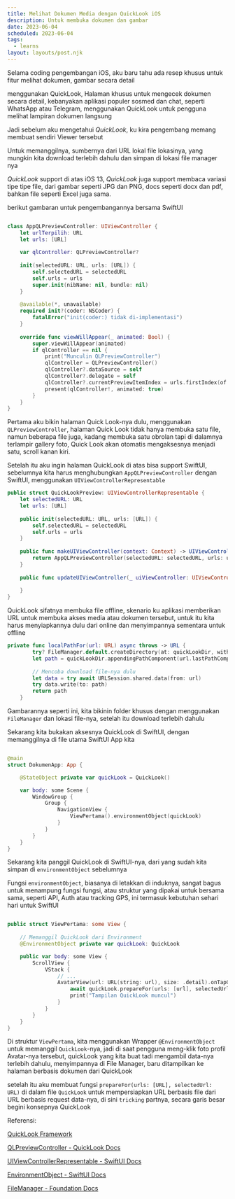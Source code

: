```yaml
---
title: Melihat Dokumen Media dengan QuickLook iOS
description: Untuk membuka dokumen dan gambar
date: 2023-06-04
scheduled: 2023-06-04
tags:
  - learns
layout: layouts/post.njk
---
```


Selama coding pengembangan iOS, aku baru tahu ada resep khusus untuk fitur
melihat dokumen, gambar secara detail

menggunakan QuickLook, Halaman khusus untuk mengecek dokumen secara detail, kebanyakan aplikasi populer sosmed dan chat, seperti WhatsApp atau Telegram, menggunakan QuickLook untuk pengguna melihat lampiran dokumen langsung

Jadi sebelum aku mengetahui *QuickLook*, ku kira pengembang memang membuat sendiri Viewer tersebut

Untuk memanggilnya, sumbernya dari URL lokal file lokasinya, yang mungkin kita download terlebih dahulu dan simpan di lokasi file manager nya

*QuickLook* support di atas iOS 13, *QuickLook* juga support membaca variasi tipe tipe file, dari gambar seperti JPG dan PNG, docs seperti docx dan pdf, bahkan file seperti Excel juga sama.

berikut gambaran untuk pengembangannya bersama SwiftUI

```swift

class AppQLPreviewController: UIViewController {
    let urlTerpilih: URL
    let urls: [URL]
    
    var qlController: QLPreviewController?
    
    init(selectedURL: URL, urls: [URL]) {
        self.selectedURL = selectedURL
        self.urls = urls
        super.init(nibName: nil, bundle: nil)
    }
    
    @available(*, unavailable)
    required init?(coder: NSCoder) {
        fatalError("init(coder:) tidak di-implementasi")
    }
    
    override func viewWillAppear(_ animated: Bool) {
        super.viewWillAppear(animated)
        if qlController == nil {
            print("Munculin QLPreviewController")
            qlController = QLPreviewController()
            qlController?.dataSource = self
            qlController?.delegate = self
            qlController?.currentPreviewItemIndex = urls.firstIndex(of: selectedURL) ?? 0
            present(qlController!, animated: true)
        }
    }
}

```

Pertama aku bikin halaman Quick Look-nya dulu, menggunakan `QLPreviewController`, halaman Quick Look tidak hanya membuka satu file, namun beberapa file juga, kadang membuka satu obrolan tapi di dalamnya terlampir gallery foto, Quick Look akan otomatis mengaksesnya menjadi satu, scroll kanan kiri.

Setelah itu aku ingin halaman QuickLook di atas bisa support SwiftUI, sebelumnya kita harus menghubungkan `AppQLPreviewController` dengan SwiftUI, menggunakan `UIViewControllerRepresentable`

```swift
public struct QuickLookPreview: UIViewControllerRepresentable {
    let selectedURL: URL
    let urls: [URL]
    
    public init(selectedURL: URL, urls: [URL]) {
        self.selectedURL = selectedURL
        self.urls = urls
    }
    
    public func makeUIViewController(context: Context) -> UIViewController {
        return AppQLPreviewController(selectedURL: selectedURL, urls: urls)
    }
    
    public func updateUIViewController(_ uiViewController: UIViewController, context: Context) {
        
    }
}

```

QuickLook sifatnya membuka file offline, skenario ku aplikasi memberikan URL untuk membuka akses media atau dokumen tersebut, untuk itu kita harus menyiapkannya dulu dari online dan menyimpannya sementara untuk offline

```swift
private func localPathFor(url: URL) async throws -> URL {
        try? FileManager.default.createDirectory(at: quickLookDir, withIntermediateDirectories: true)
        let path = quickLookDir.appendingPathComponent(url.lastPathComponent)
        
        // Mencoba download file-nya dulu
        let data = try await URLSession.shared.data(from: url)
        try data.write(to: path)
        return path
    }
```

Gambarannya seperti ini, kita bikinin folder khusus dengan menggunakan `FileManager` dan lokasi file-nya, setelah itu download terlebih dahulu

Sekarang kita bukakan aksesnya QuickLook di SwiftUI, dengan memanggilnya di file utama SwiftUI App kita

```swift

@main
struct DokumenApp: App {

    @StateObject private var quickLook = QuickLook()

    var body: some Scene {
        WindowGroup {
            Group {
                NavigationView {
                    ViewPertama().environmentObject(quickLook)
                }
            }
        }
    }
}

```

Sekarang kita panggil QuickLook di SwiftUI-nya, dari yang sudah kita simpan di `environmentObject` sebelumnya

Fungsi `environmentObject`, biasanya di letakkan di induknya, sangat bagus untuk menampung fungsi fungsi, atau struktur yang dipakai untuk bersama sama, seperti API, Auth atau tracking GPS, ini termasuk kebutuhan sehari hari untuk SwiftUI

```swift

public struct ViewPertama: some View {
    
    // Memanggil QuickLook dari Environment
    @EnvironmentObject private var quickLook: QuickLook

    public var body: some View {
        ScrollView {
            VStack {
                // ...
                AvatarView(url: URL(string: url), size: .detail).onTapGesture {
                    await quickLook.prepareFor(urls: [url], selectedUrl: url)
                    print("Tampilan QuickLook muncul")
                }
            }
        }
    }
}

```

Di struktur `ViewPertama`, kita menggunakan Wrapper `@EnvironmentObject` untuk memanggil `QuickLook`-nya, jadi di saat pengguna meng-klik foto profil Avatar-nya tersebut, quickLook yang kita buat tadi mengambil data-nya terlebih dahulu, menyimpannya di File Manager, baru ditampilkan ke halaman berbasis dokumen dari QuickLook

setelah itu aku membuat fungsi `prepareFor(urls: [URL], selectedUrl: URL)` di dalam file `QuickLook` untuk mempersiapkan URL berbasis file dari URL berbasis request data-nya, di sini `tricking` partnya, secara garis besar begini konsepnya QuickLook

Referensi:

[QuickLook Framework](https://developer.apple.com/documentation/quicklook)

[QLPreviewController - QuickLook Docs](https://developer.apple.com/documentation/quicklook/qlpreviewcontroller)

[UIViewControllerRepresentable - SwiftUI Docs](https://developer.apple.com/documentation/swiftui/uiviewcontrollerrepresentable/)

[EnvironmentObject - SwiftUI Docs](https://developer.apple.com/documentation/swiftui/environmentobject)

[FileManager - Foundation Docs](https://developer.apple.com/documentation/foundation/filemanager/)
